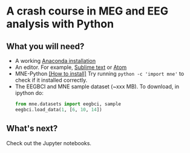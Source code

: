 A crash course in MEG and EEG analysis with Python
==================================================

What you will need?
-------------------

- A working [Anaconda installation](https://www.continuum.io/downloads)
- An editor. For example, [Sublime text](https://www.sublimetext.com/) or [Atom](https://atom.io/)
- MNE-Python [[How to install]](https://martinos.org/mne/stable/install_mne_python.html)
  Try running `python -c 'import mne'` to check if it installed correctly.
- The EEGBCI and MNE sample dataset (~xxx MB). To download, in ipython do:
  ```python
  from mne.datasets import eegbci, sample
  eegbci.load_data(1, [6, 10, 14])
  ```

What's next?
------------

Check out the Jupyter notebooks.